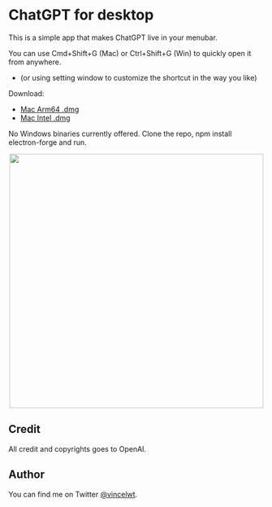 # ChatGPT for desktop

This is a simple app that makes ChatGPT live in your menubar.

You can use Cmd+Shift+G (Mac) or Ctrl+Shift+G (Win) to quickly open it from anywhere.
- (or using setting window to customize the shortcut in the way you like)

Download:

- [Mac Arm64 .dmg](https://github.com/vincelwt/chatgpt-mac/releases/download/v0.0.5/ChatGPT-0.0.5-arm64.dmg)
- [Mac Intel .dmg](https://github.com/vincelwt/chatgpt-mac/releases/download/v0.0.5/ChatGPT-0.0.5-x64.dmg)

No Windows binaries currently offered. Clone the repo, npm install electron-forge and run.

<p align="center">
  <img src="./images/screenshot.jpeg" width="500">
</p>

## Credit

All credit and copyrights goes to OpenAI.

## Author

You can find me on Twitter [@vincelwt](https://twitter.com/vincelwt).
